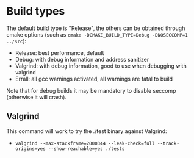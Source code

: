# Build types
The default build type is "Release", the others can be obtained through cmake options (such as `cmake -DCMAKE_BUILD_TYPE=Debug -DNOSECCOMP=1 ../src`):

- Release: best performance, default
- Debug: with debug information and address sanitizer
- Valgrind: with debug information, good to use when debugging with valgrind
- Errall: all gcc warnings activated, all warnings are fatal to build

Note that for debug builds it may be mandatory to disable seccomp (otherwise it will crash).

## Valgrind
This command will work to try the ./test binary against Valgrind:

- `valgrind --max-stackframe=2000344 --leak-check=full --track-origins=yes --show-reachable=yes ./tests`

